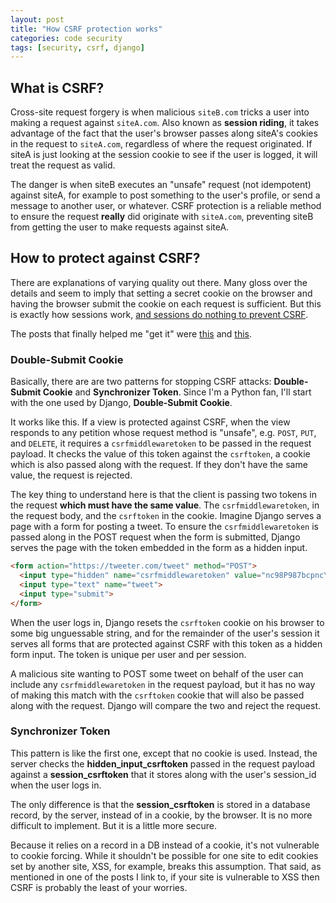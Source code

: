 ```yaml
---
layout: post
title: "How CSRF protection works"
categories: code security
tags: [security, csrf, django]
---
```


## What is CSRF?

Cross-site request forgery is when malicious `siteB.com` tricks a user into making a request against `siteA.com`. Also known as __session riding__, it takes advantage of the fact that the user's browser passes along siteA's cookies in the request to `siteA.com`, regardless of where the request originated. If siteA is just looking at the session cookie to see if the user is logged, it will treat the request as valid.

The danger is when siteB executes an "unsafe" request (not idempotent) against siteA, for example to post something to the user's profile, or send a message to another user, or whatever. CSRF protection is a reliable method to ensure the request __really__ did originate with `siteA.com`, preventing siteB from getting the user to make requests against siteA.


## How to protect against CSRF?

There are explanations of varying quality out there. Many gloss over the details and seem to imply that setting a secret cookie on the browser and having the browser submit the cookie on each request is sufficient. But this is exactly how sessions work, [and sessions do nothing to prevent CSRF](https://www.owasp.org/index.php/Cross-Site_Request_Forgery_(CSRF)#Prevention_measures_that_do_NOT_work).

The posts that finally helped me "get it" were [this](http://security.stackexchange.com/questions/47198/is-djangos-built-in-csrf-protection-enough) and [this](https://cloudunder.io/blog/csrf-token/).


### Double-Submit Cookie

Basically, there are are two patterns for stopping CSRF attacks: __Double-Submit Cookie__ and __Synchronizer Token__. Since I'm a Python fan, I'll start with the one used by Django, __Double-Submit Cookie__.

It works like this. If a view is protected against CSRF, when the view responds to any petition whose request method is "unsafe", e.g. `POST`, `PUT`, and `DELETE`, it requires a `csrfmiddlewaretoken` to be passed in the request payload. It checks the value of this token against the `csrftoken`, a cookie which is also passed along with the request. If they don't have the same value, the request is rejected.

The key thing to understand here is that the client is passing two tokens in the request __which must have the same value__. The `csrfmiddlewaretoken`, in the request body, and the `csrftoken` in the cookie. Imagine Django serves a page with a form for posting a tweet. To ensure the `csrfmiddlewaretoken` is passed along in the POST request when the form is submitted, Django serves the page with the token embedded in the form as a hidden input.

~~~html
<form action="https://tweeter.com/tweet" method="POST">
  <input type="hidden" name="csrfmiddlewaretoken" value="nc98P987bcpncYhoadjoiydc9ajDlcn">
  <input type="text" name="tweet">
  <input type="submit">
</form>
~~~

When the user logs in, Django resets the `csrftoken` cookie on his browser to some big unguessable string, and for the remainder of the user's session it serves all forms that are protected against CSRF with this token as a hidden form input. The token is unique per user and per session.

A malicious site wanting to POST some tweet on behalf of the user can include any `csrfmiddlewaretoken` in the request payload, but it has no way of making this match with the `csrftoken` cookie that will also be passed along with the request. Django will compare the two and reject the request.


### Synchronizer Token

This pattern is like the first one, except that no cookie is used. Instead, the server checks the __hidden_input_csrftoken__ passed in the request payload against a __session_csrftoken__ that it stores along with the user's session_id when the user logs in.

The only difference is that the __session_csrftoken__ is stored in a database record, by the server, instead of in a cookie, by the browser. It is no more difficult to implement. But it is a little more secure.

Because it relies on a record in a DB instead of a cookie, it's not vulnerable to cookie forcing. While it shouldn't be possible for one site to edit cookies set by another site, XSS, for example, breaks this assumption. That said, as mentioned in one of the posts I link to, if your site is vulnerable to XSS then CSRF is probably the least of your worries.
